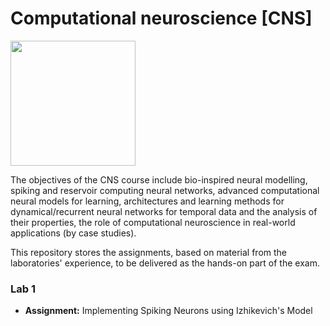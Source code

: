 # Computational neuroscience [CNS]

<img src="https://apre.it/wp-content/uploads/2021/01/logo_uni-pisa.png" width="200" />

The objectives of the CNS course include bio-inspired neural modelling, spiking and reservoir computing neural networks, advanced computational neural models for learning, architectures and learning methods for dynamical/recurrent neural networks for temporal data and the analysis of their properties, the role of computational neuroscience in real-world applications (by case studies).

This repository stores the assignments, based on material from the laboratories' experience, to be delivered as the hands-on part of the exam.

### Lab 1
-  **Assignment:** Implementing Spiking Neurons using Izhikevich's Model


<!--### Lab 2
-  **Assignment 1:** Implementing [...]
-  **Assignment 2:** Implementing [...]
-->
 